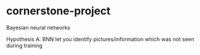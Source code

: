 # cornerstone-project
Bayesian neural networks

Hypothesis A: BNN let you identify pictures/information which was not seen during training
